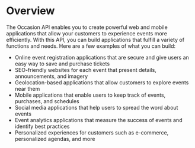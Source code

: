 # Overview

The Occasion API enables you to create powerful web and mobile applications that allow your customers to experience events more efficiently. With this API, you can build applications that fulfill a variety of functions and needs. Here are a few examples of what you can build:

- Online event registration applications that are secure and give users an easy way to save and purchase tickets
- SEO-friendly websites for each event that present details, announcements, and imagery
- Geolocation-based applications that allow customers to explore events near them
- Mobile applications that enable users to keep track of events, purchases, and schedules
- Social media applications that help users to spread the word about events
- Event analytics applications that measure the success of events and identify best practices
- Personalized experiences for customers such as e-commerce, personalized agendas, and more
